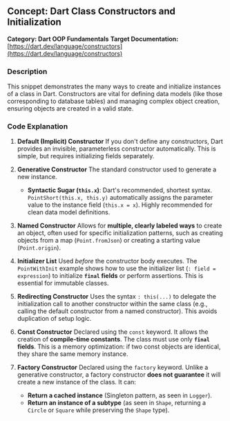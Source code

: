 ## Concept: Dart Class Constructors and Initialization

**Category: Dart OOP Fundamentals**
**Target Documentation:** [https://dart.dev/language/constructors](https://dart.dev/language/constructors)

### Description
This snippet demonstrates the many ways to create and initialize instances of a class in Dart. Constructors are vital for defining data models (like those corresponding to database tables) and managing complex object creation, ensuring objects are created in a valid state.

### Code Explanation

1. **Default (Implicit) Constructor**
   If you don't define any constructors, Dart provides an invisible, parameterless constructor automatically. This is simple, but requires initializing fields separately.

2. **Generative Constructor**
   The standard constructor used to generate a new instance.
   * **Syntactic Sugar (`this.x`)**: Dart's recommended, shortest syntax. `PointShort(this.x, this.y)` automatically assigns the parameter value to the instance field (`this.x = x`). Highly recommended for clean data model definitions.

3. **Named Constructor**
   Allows for **multiple, clearly labeled ways** to create an object, often used for specific initialization patterns, such as creating objects from a map (`Point.fromJson`) or creating a starting value (`Point.origin`).

4. **Initializer List**
   Used *before* the constructor body executes. The `PointWithInit` example shows how to use the initializer list (`: field = expression`) to initialize **`final` fields** or perform assertions. This is essential for immutable classes.

5. **Redirecting Constructor**
   Uses the syntax `: this(...)` to delegate the initialization call to another constructor within the same class (e.g., calling the default constructor from a named constructor). This avoids duplication of setup logic.

6. **Const Constructor**
   Declared using the `const` keyword. It allows the creation of **compile-time constants**. The class must use only **`final` fields**. This is a memory optimization: if two const objects are identical, they share the same memory instance.

7. **Factory Constructor**
   Declared using the `factory` keyword. Unlike a generative constructor, a factory constructor **does not guarantee** it will create a new instance of the class. It can:
   * **Return a cached instance** (Singleton pattern, as seen in `Logger`).
   * **Return an instance of a subtype** (as seen in `Shape`, returning a `Circle` or `Square` while preserving the `Shape` type).